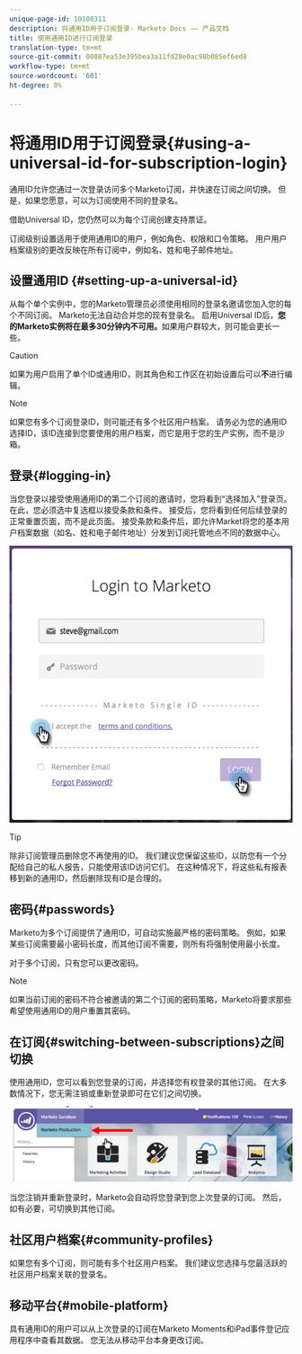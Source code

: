```yaml
---
unique-page-id: 10100311
description: 将通用ID用于订阅登录- Marketo Docs —— 产品文档
title: 使用通用ID进行订阅登录
translation-type: tm+mt
source-git-commit: 00887ea53e395bea3a11fd28e0ac98b085ef6ed8
workflow-type: tm+mt
source-wordcount: '601'
ht-degree: 0%

---
```



# 将通用ID用于订阅登录{#using-a-universal-id-for-subscription-login}

通用ID允许您通过一次登录访问多个Marketo订阅，并快速在订阅之间切换。 但是，如果您愿意，可以为订阅使用不同的登录名。

借助Universal ID，您仍然可以为每个订阅创建支持票证。

订阅级别设置适用于使用通用ID的用户，例如角色、权限和口令策略。 用户用户档案级别的更改反映在所有订阅中，例如名、姓和电子邮件地址。

## 设置通用ID {#setting-up-a-universal-id}

从每个单个实例中，您的Marketo管理员必须使用相同的登录名邀请您加入您的每个不同订阅。 Marketo无法自动合并您的现有登录名。 启用Universal ID后，**您的Marketo实例将在最多30分钟内不可用。**&#x200B;如果用户群较大，则可能会更长一些。

>[!CAUTION]
>
>如果为用户启用了单个ID或通用ID，则其角色和工作区在初始设置后可以&#x200B;**不**&#x200B;进行编辑。

>[!NOTE]
>
>如果您有多个订阅登录ID，则可能还有多个社区用户档案。 请务必为您的通用ID选择ID，该ID连接到您要使用的用户档案，而它是用于您的生产实例，而不是沙箱。

## 登录{#logging-in}

当您登录以接受使用通用ID的第二个订阅的邀请时，您将看到“选择加入”登录页。 在此，您必须选中复选框以接受条款和条件。 接受后，您将看到任何后续登录的正常重置页面，而不是此页面。 接受条款和条件后，即允许Market将您的基本用户档案数据（如名、姓和电子邮件地址）分发到订阅托管地点不同的数据中心。

![](assets/new-login-reduced-hands-name.png)

>[!TIP]
>
>除非订阅管理员删除您不再使用的ID。 我们建议您保留这些ID，以防您有一个分配给自己的私人报告，只能使用该ID访问它们。 在这种情况下，将这些私有报表移到新的通用ID，然后删除现有ID是合理的。

## 密码{#passwords}

Marketo为多个订阅提供了通用ID，可自动实施最严格的密码策略。 例如，如果某些订阅需要最小密码长度，而其他订阅不需要，则所有将强制使用最小长度。

对于多个订阅，只有您可以更改密码。

>[!NOTE]
>
>如果当前订阅的密码不符合被邀请的第二个订阅的密码策略，Marketo将要求那些希望使用通用ID的用户重置其密码。

## 在订阅{#switching-between-subscriptions}之间切换

使用通用ID，您可以看到您登录的订阅，并选择您有权登录的其他订阅。 在大多数情况下，您无需注销或重新登录即可在它们之间切换。

![](assets/image2016-11-3-15-3a10-3a16.png)

当您注销并重新登录时，Marketo会自动将您登录到您上次登录的订阅。 然后，如有必要，可切换到其他订阅。

## 社区用户档案{#community-profiles}

如果您有多个订阅，则可能有多个社区用户档案。 我们建议您选择与您最活跃的社区用户档案关联的登录名。

## 移动平台{#mobile-platform}

具有通用ID的用户可以从上次登录的订阅在Marketo Moments和iPad事件登记应用程序中查看其数据。 您无法从移动平台本身更改订阅。

